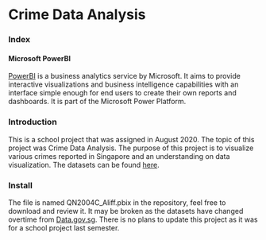 # Crime Data Analysis

### Index

#### Microsoft PowerBI
[PowerBI](https://powerbi.microsoft.com/en-us/) is a business analytics service by Microsoft. It aims to provide interactive visualizations and business intelligence capabilities with an interface simple enough for end users to create their own reports and dashboards. It is part of the Microsoft Power Platform.

### Introduction
This is a school project that was assigned in August 2020. The topic of this project was Crime Data Analysis. The purpose of this project is to visualize various crimes reported in Singapore and an understanding on data visualization. The datasets can be found [here](https://data.gov.sg/dataset/overall-crime-cases-crime-rate?resource_id=124af3cd-08d5-405a-9c83-02f0ad16cb5f). 

### Install
The file is named QN2004C_Aliff.pbix in the repository, feel free to download and review it. It may be broken as the datasets have changed overtime from [Data.gov.sg](https://data.gov.sg/). There is no plans to update this project as it was for a school project last semester.
